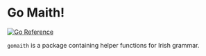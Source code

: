 # Go Maith!

[![Go Reference](https://pkg.go.dev/badge/github.com/johnstcn/gomaith.svg)](https://pkg.go.dev/github.com/johnstcn/gomaith)

`gomaith` is a package containing helper functions for Irish grammar.